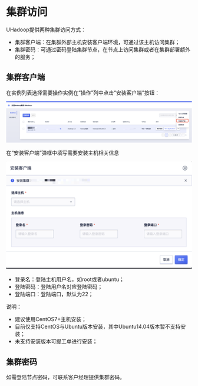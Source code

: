 # 集群访问

UHadoop提供两种集群访问方式：
* 集群客户端：在集群外部主机安装客户端环境，可通过该主机访问集群；
* 集群密码：可通过密码登陆集群节点，在节点上访问集群或者在集群部署额外的服务；

## 集群客户端

在实例列表选择需要操作实例在“操作”列中点击“安装客户端”按钮：

![instance_list_operation](../../images/operate/instance_list_operation.png)

在“安装客户端”弹框中填写需要安装主机相关信息

![instance_client_instal](../../images/operate/instance_client_instal.png)

* 登录名：登陆主机用户名，如root或者ubuntu；
* 登陆密码：登陆用户名对应登陆密码；
* 登陆端口：登陆端口，默认为22；

说明：
* 建议使用CentOS7+主机安装；
* 目前仅支持CentOS与Ubuntu版本安装，其中Ubuntu14.04版本暂不支持安装；
* 未支持安装版本可提工单进行安装；

## 集群密码

如需登陆节点密码，可联系客户经理提供集群密码。





